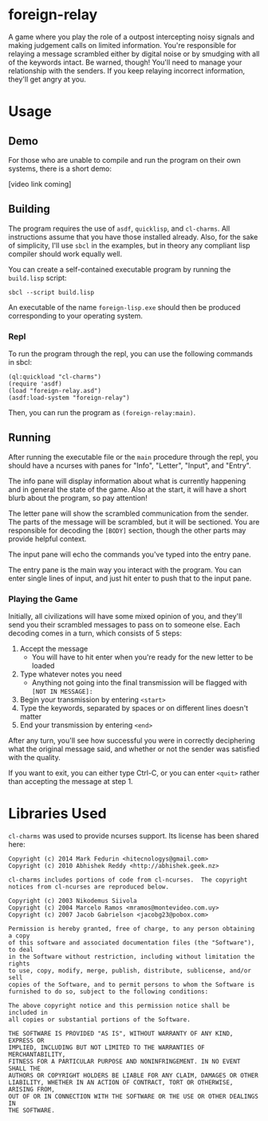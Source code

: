 # foreign-relay
A game where you play the role of a outpost intercepting noisy signals and making judgement calls on limited information. You're responsible for relaying a message scrambled either by digital noise or by smudging with all of the keywords intact. Be warned, though! You'll need to manage your relationship with the senders. If you keep relaying incorrect information, they'll get angry at you.

# Usage
## Demo
For those who are unable to compile and run the program on their own systems, there is a short demo:

[video link coming]

## Building
The program requires the use of `asdf`, `quicklisp`, and `cl-charms`. All instructions assume that you have those installed already. Also, for the sake of simplicity, I'll use `sbcl` in the examples, but in theory any compliant lisp compiler should work equally well.

You can create a self-contained executable program by running the `build.lisp` script:
```
sbcl --script build.lisp
```
An executable of the name `foreign-lisp.exe` should then be produced corresponding to your operating system.

### Repl
To run the program through the repl, you can use the following commands in sbcl:
```
(ql:quickload "cl-charms")
(require 'asdf)
(load "foreign-relay.asd")
(asdf:load-system "foreign-relay")
```
Then, you can run the program as `(foreign-relay:main)`.

## Running
After running the executable file or the `main` procedure through the repl, you should have a ncurses with panes for "Info", "Letter", "Input", and "Entry".

The info pane will display information about what is currently happening and in general the state of the game. Also at the start, it will have a short blurb about the program, so pay attention!

The letter pane will show the scrambled communication from the sender. The parts of the message will be scrambled, but it will be sectioned. You are responsible for decoding the `[BODY]` section, though the other parts may provide helpful context.

The input pane will echo the commands you've typed into the entry pane.

The entry pane is the main way you interact with the program. You can enter single lines of input, and just hit enter to push that to the input pane.

### Playing the Game
Initially, all civilizations will have some mixed opinion of you, and they'll send you their scrambled messages to pass on to someone else. Each decoding comes in a turn, which consists of 5 steps:

1. Accept the message
   - You will have to hit enter when you're ready for the new letter to be loaded
2. Type whatever notes you need
   - Anything not going into the final transmission will be flagged with `[NOT IN MESSAGE]:`
3. Begin your transmission by entering `<start>`
4. Type the keywords, separated by spaces or on different lines doesn't matter
5. End your transmission by entering `<end>`

After any turn, you'll see how successful you were in correctly deciphering what the original message said, and whether or not the sender was satisfied with the quality.

If you want to exit, you can either type Ctrl-C, or you can enter `<quit>` rather than accepting the message at step 1.

# Libraries Used
`cl-charms` was used to provide ncurses support. Its license has been shared here:
```
Copyright (c) 2014 Mark Fedurin <hitecnologys@gmail.com>
Copyright (c) 2010 Abhishek Reddy <http://abhishek.geek.nz>

cl-charms includes portions of code from cl-ncurses.  The copyright
notices from cl-ncurses are reproduced below.

Copyright (c) 2003 Nikodemus Siivola
Copyright (c) 2004 Marcelo Ramos <mramos@montevideo.com.uy>
Copyright (c) 2007 Jacob Gabrielson <jacobg23@pobox.com>

Permission is hereby granted, free of charge, to any person obtaining a copy
of this software and associated documentation files (the "Software"), to deal
in the Software without restriction, including without limitation the rights
to use, copy, modify, merge, publish, distribute, sublicense, and/or sell
copies of the Software, and to permit persons to whom the Software is
furnished to do so, subject to the following conditions:

The above copyright notice and this permission notice shall be included in
all copies or substantial portions of the Software.

THE SOFTWARE IS PROVIDED "AS IS", WITHOUT WARRANTY OF ANY KIND, EXPRESS OR
IMPLIED, INCLUDING BUT NOT LIMITED TO THE WARRANTIES OF MERCHANTABILITY,
FITNESS FOR A PARTICULAR PURPOSE AND NONINFRINGEMENT. IN NO EVENT SHALL THE
AUTHORS OR COPYRIGHT HOLDERS BE LIABLE FOR ANY CLAIM, DAMAGES OR OTHER
LIABILITY, WHETHER IN AN ACTION OF CONTRACT, TORT OR OTHERWISE, ARISING FROM,
OUT OF OR IN CONNECTION WITH THE SOFTWARE OR THE USE OR OTHER DEALINGS IN
THE SOFTWARE.
```
